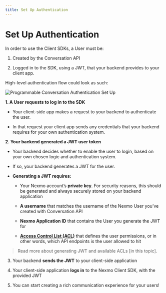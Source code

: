 ```yaml
---
title: Set Up Authentication
---
```


# Set Up Authentication

In order to use the Client SDKs, a User must be:

1. Created by the Conversation API

2. Logged in to the SDK, using a JWT, that your backend provides to your client app.

High-level authentication flow could look as such:

![Programmable Conversation Authentication Set Up](/assets/images/conversation-api/conv-diagram-auth.gif)

**1. A User requests to log in to the SDK**

* Your client-side app makes a request to your backend to authenticate the user.

* In that request your client app sends any credentials that your backend requires for your own authentication system.

**2. Your backend generated a JWT user token**

* Your backend decides whether to enable the user to login, based on your own chosen logic and authentication system.

* If so, your backend generates a JWT for the user.

* **Generating a JWT requires:**

    * Your Nexmo account’s **private key**. For security reasons, this should be generated and always securely  stored on your backend application

    * **A username** that matches the username of the Nexmo User you’ve created with Conversation API

    * **Nexmo Application ID** that contains the User you generate the JWT for

    * [**Access Control List (ACL)**](/conversation/concepts/jwt-acl#acls) that defines the user permissions, or in other words, which API endpoints is the user allowed to hit

> Read more about generating JWT and available ACLs [in this topic].

3. Your backend **sends the JWT** to your client-side application

4. Your client-side application **logs in** to the Nexmo Client SDK, with the provided JWT

5. You can start creating a rich communication experience for your users!
